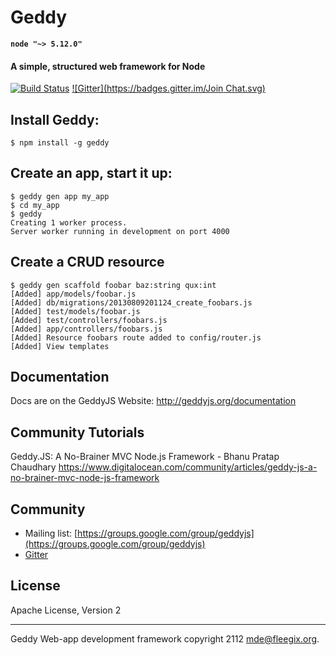 # Geddy

**`node "~> 5.12.0"`**

#### A simple, structured web framework for Node

[![Build Status](https://travis-ci.org/geddy/geddy.png?branch=master)](https://travis-ci.org/geddy/geddy) [![Gitter](https://badges.gitter.im/Join Chat.svg)](https://gitter.im/geddy/geddy)

## Install Geddy:

```
$ npm install -g geddy
```

## Create an app, start it up:

```
$ geddy gen app my_app
$ cd my_app
$ geddy
Creating 1 worker process.
Server worker running in development on port 4000
```

## Create a CRUD resource

```
$ geddy gen scaffold foobar baz:string qux:int
[Added] app/models/foobar.js
[Added] db/migrations/20130809201124_create_foobars.js
[Added] test/models/foobar.js
[Added] test/controllers/foobars.js
[Added] app/controllers/foobars.js
[Added] Resource foobars route added to config/router.js
[Added] View templates
```

## Documentation

Docs are on the GeddyJS Website: http://geddyjs.org/documentation

## Community Tutorials

Geddy.JS: A No-Brainer MVC Node.js Framework - Bhanu Pratap Chaudhary
https://www.digitalocean.com/community/articles/geddy-js-a-no-brainer-mvc-node-js-framework

## Community

* Mailing list: [https://groups.google.com/group/geddyjs](https://groups.google.com/group/geddyjs)
* [Gitter](https://gitter.im/geddy/geddy)

## License

Apache License, Version 2

- - -

Geddy Web-app development framework copyright 2112
mde@fleegix.org.
